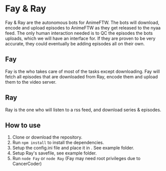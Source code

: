 # Fay & Ray
Fay & Ray are the autonomous bots for AnimeFTW. The bots will download, encode and upload episodes to AnimeFTW as they get released to the nyaa feed. The only human interaction needed is to QC the episodes the bots uploads, which we will have an interface for. If they are proven to be very accurate, they could eventually be adding episodes all on their own.

## Fay
Fay is the who takes care of most of the tasks except downloading. Fay will fetch all episodes that are downloaded from Ray, encode them and upload them to 
the video server.

## Ray
Ray is the one who will listen to a rss feed, and download series & episodes.

## How to use
1. Clone or download the repository.
2. Run `npm install` to install the dependencies.
3. Setup the config.ini file and place it in . See example folder.
4. Setup Ray's savefile, see example folder.
5. Run `node Fay` or `node Ray` (Fay may need root privileges due to CancerCoder)